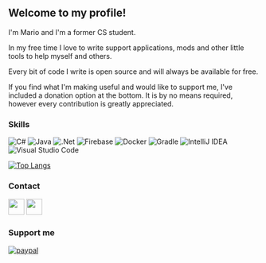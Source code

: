 ## Welcome to my profile! 

I'm Mario and I'm a former CS student. 

In my free time I love to write support applications, mods and other little tools to help myself and others.

Every bit of code I write is open source and will always be available for free.

If you find what I'm making useful and would like to support me, I've included a donation option at the bottom. It is by no means required, however every contribution is greatly appreciated.

### Skills

![C#](https://img.shields.io/badge/c%23-%23239120.svg?style=for-the-badge&logo=c-sharp&logoColor=white) ![Java](https://img.shields.io/badge/java-%23ED8B00.svg?style=for-the-badge&logo=java&logoColor=white) ![.Net](https://img.shields.io/badge/.NET-5C2D91?style=for-the-badge&logo=.net&logoColor=white) ![Firebase](https://img.shields.io/badge/firebase-%23039BE5.svg?style=for-the-badge&logo=firebase) ![Docker](https://img.shields.io/badge/docker-%230db7ed.svg?style=for-the-badge&logo=docker&logoColor=white) ![Gradle](https://img.shields.io/badge/Gradle-02303A.svg?style=for-the-badge&logo=Gradle&logoColor=white) ![IntelliJ IDEA](https://img.shields.io/badge/IntelliJIDEA-000000.svg?style=for-the-badge&logo=intellij-idea&logoColor=white) ![Visual Studio Code](https://img.shields.io/badge/Visual%20Studio%20Code-0078d7.svg?style=for-the-badge&logo=visual-studio-code&logoColor=white)


[![Top Langs](https://github-readme-stats.vercel.app/api/top-langs/?username=neatodev&layout=compact&hide=SASS)](https://github.com/anuraghazra/github-readme-stats)


### Contact

[<img href="https://discord.com/users/138743774284218368" height="32" width="32" src="https://simpleicons.org/icons/discord.svg" />](https://discord.com/users/138743774284218368) [<img href="https://steamcommunity.com/id/frofoo/" height="32" width="32" src="https://simpleicons.org/icons/steam.svg" />](https://steamcommunity.com/id/frofoo/)


### Support me

[![paypal](https://www.paypalobjects.com/en_US/i/btn/btn_donate_LG.gif)](https://www.paypal.com/donate/?hosted_button_id=LG7YTKP4JYN5S)
